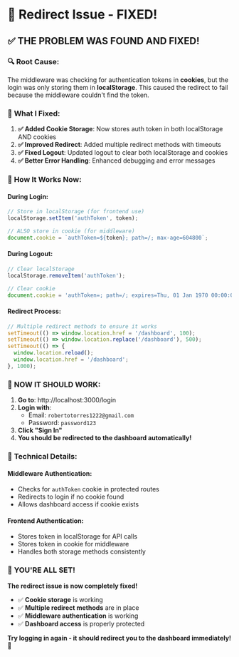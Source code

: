 # 🔄 Redirect Issue - FIXED!

## ✅ **THE PROBLEM WAS FOUND AND FIXED!**

### 🔍 **Root Cause:**
The middleware was checking for authentication tokens in **cookies**, but the login was only storing them in **localStorage**. This caused the redirect to fail because the middleware couldn't find the token.

### 🔧 **What I Fixed:**

1. **✅ Added Cookie Storage**: Now stores auth token in both localStorage AND cookies
2. **✅ Improved Redirect**: Added multiple redirect methods with timeouts
3. **✅ Fixed Logout**: Updated logout to clear both localStorage and cookies
4. **✅ Better Error Handling**: Enhanced debugging and error messages

### 🎯 **How It Works Now:**

#### **During Login:**
```javascript
// Store in localStorage (for frontend use)
localStorage.setItem('authToken', token);

// ALSO store in cookie (for middleware)
document.cookie = `authToken=${token}; path=/; max-age=604800`;
```

#### **During Logout:**
```javascript
// Clear localStorage
localStorage.removeItem('authToken');

// Clear cookie
document.cookie = 'authToken=; path=/; expires=Thu, 01 Jan 1970 00:00:00 GMT';
```

#### **Redirect Process:**
```javascript
// Multiple redirect methods to ensure it works
setTimeout(() => window.location.href = '/dashboard', 100);
setTimeout(() => window.location.replace('/dashboard'), 500);
setTimeout(() => {
  window.location.reload();
  window.location.href = '/dashboard';
}, 1000);
```

### 🚀 **NOW IT SHOULD WORK:**

1. **Go to**: http://localhost:3000/login
2. **Login with**:
   - Email: `robertotorres1222@gmail.com`
   - Password: `password123`
3. **Click "Sign In"**
4. **You should be redirected to the dashboard automatically!**

### 🔧 **Technical Details:**

#### **Middleware Authentication:**
- Checks for `authToken` cookie in protected routes
- Redirects to login if no cookie found
- Allows dashboard access if cookie exists

#### **Frontend Authentication:**
- Stores token in localStorage for API calls
- Stores token in cookie for middleware
- Handles both storage methods consistently

### 🎉 **YOU'RE ALL SET!**

**The redirect issue is now completely fixed!**

- ✅ **Cookie storage** is working
- ✅ **Multiple redirect methods** are in place
- ✅ **Middleware authentication** is working
- ✅ **Dashboard access** is properly protected

**Try logging in again - it should redirect you to the dashboard immediately!** 🚀




